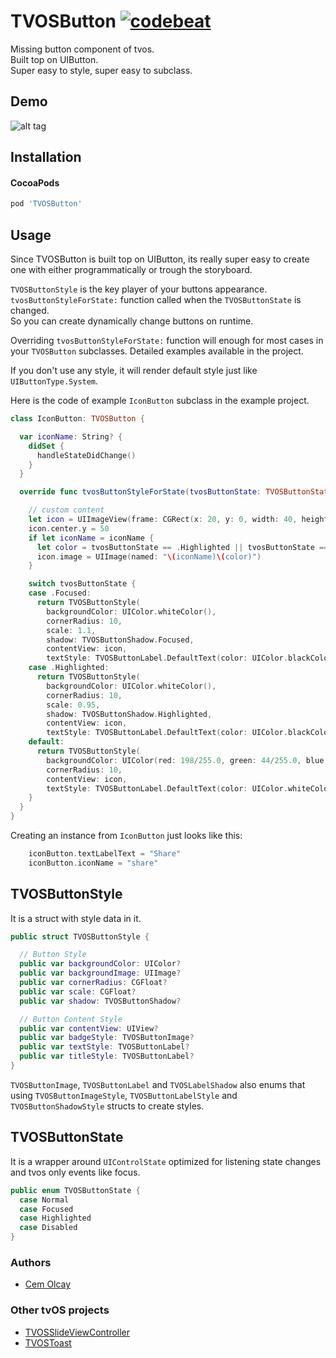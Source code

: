 TVOSButton [![codebeat](https://codebeat.co/badges/dbc8a169-fc43-4fbb-aca6-2976d41587c7)](https://codebeat.co/projects/github-com-movielala-tvosbutton)
===

Missing button component of tvos.  
Built top on UIButton.  
Super easy to style, super easy to subclass.  

Demo
----
![alt tag](https://raw.githubusercontent.com/movielala/TVOSButton/master/demo.gif)

Installation
----

#### CocoaPods

``` ruby
pod 'TVOSButton'
```

Usage
----

Since TVOSButton is built top on UIButton, its really super easy to create one with either programmatically or trough the storyboard.
  
`TVOSButtonStyle` is the key player of your buttons appearance.  
`tvosButtonStyleForState:` function called when the `TVOSButtonState` is changed.  
So you can create dynamically change buttons on runtime.
  
Overriding `tvosButtonStyleForState:` function will enough for most cases in your `TVOSButton` subclasses. Detailed examples available in the project.
   
If you don't use any style, it will render default style just like `UIButtonType.System`.
  
Here is the code of example `IconButton` subclass in the example project.

``` swift
class IconButton: TVOSButton {

  var iconName: String? {
    didSet {
      handleStateDidChange()
    }
  }

  override func tvosButtonStyleForState(tvosButtonState: TVOSButtonState) -> TVOSButtonStyle {

    // custom content
    let icon = UIImageView(frame: CGRect(x: 20, y: 0, width: 40, height: 40))
    icon.center.y = 50
    if let iconName = iconName {
      let color = tvosButtonState == .Highlighted || tvosButtonState == .Focused ? "Black" : "White"
      icon.image = UIImage(named: "\(iconName)\(color)")
    }

    switch tvosButtonState {
    case .Focused:
      return TVOSButtonStyle(
        backgroundColor: UIColor.whiteColor(),
        cornerRadius: 10,
        scale: 1.1,
        shadow: TVOSButtonShadow.Focused,
        contentView: icon,
        textStyle: TVOSButtonLabel.DefaultText(color: UIColor.blackColor()))
    case .Highlighted:
      return TVOSButtonStyle(
        backgroundColor: UIColor.whiteColor(),
        cornerRadius: 10,
        scale: 0.95,
        shadow: TVOSButtonShadow.Highlighted,
        contentView: icon,
        textStyle: TVOSButtonLabel.DefaultText(color: UIColor.blackColor()))
    default:
      return TVOSButtonStyle(
        backgroundColor: UIColor(red: 198/255.0, green: 44/255.0, blue: 48/255.0, alpha: 1),
        cornerRadius: 10,
        contentView: icon,
        textStyle: TVOSButtonLabel.DefaultText(color: UIColor.whiteColor()))
    }
  }
}
```
  
Creating an instance from `IconButton` just looks like this:

``` swift
    iconButton.textLabelText = "Share"
    iconButton.iconName = "share"
```

TVOSButtonStyle
----

It is a struct with style data in it.

``` swift
public struct TVOSButtonStyle {

  // Button Style
  public var backgroundColor: UIColor?
  public var backgroundImage: UIImage?
  public var cornerRadius: CGFloat?
  public var scale: CGFloat?
  public var shadow: TVOSButtonShadow?

  // Button Content Style
  public var contentView: UIView?
  public var badgeStyle: TVOSButtonImage?
  public var textStyle: TVOSButtonLabel?
  public var titleStyle: TVOSButtonLabel?
}
```

`TVOSButtonImage`, `TVOSButtonLabel` and `TVOSLabelShadow` also enums that using `TVOSButtonImageStyle`, `TVOSButtonLabelStyle` and `TVOSButtonShadowStyle` structs to create styles.

TVOSButtonState
----

It is a wrapper around `UIControlState` optimized for listening state changes and tvos only events like focus.
  

``` swift
public enum TVOSButtonState {
  case Normal
  case Focused
  case Highlighted
  case Disabled
}
```


### Authors
* [Cem Olcay](https://github.com/cemolcay)

### Other tvOS projects
* [TVOSSlideViewController](https://github.com/movielala/TVOSSlideViewController)
* [TVOSToast](https://github.com/movielala/TVOSToast)
